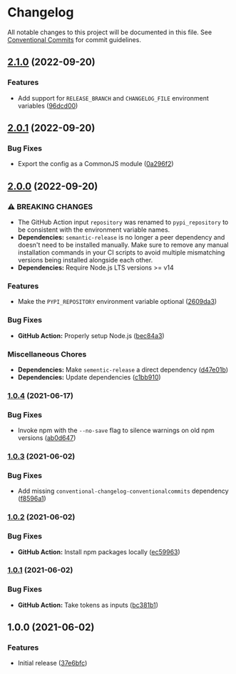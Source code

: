 # Changelog

All notable changes to this project will be documented in this file. See
[Conventional Commits](https://conventionalcommits.org) for commit guidelines.

## [2.1.0](https://github.com/bjoluc/semantic-release-config-poetry/compare/v2.0.1...v2.1.0) (2022-09-20)


### Features

* Add support for `RELEASE_BRANCH` and `CHANGELOG_FILE` environment variables ([96dcd00](https://github.com/bjoluc/semantic-release-config-poetry/commit/96dcd00b86f7f3ac44e12329320cc951e85cb233))

## [2.0.1](https://github.com/bjoluc/semantic-release-config-poetry/compare/v2.0.0...v2.0.1) (2022-09-20)


### Bug Fixes

* Export the config as a CommonJS module ([0a296f2](https://github.com/bjoluc/semantic-release-config-poetry/commit/0a296f2a1ef6681fb7319f5b7d11f1fac7c559c2))

## [2.0.0](https://github.com/bjoluc/semantic-release-config-poetry/compare/v1.0.4...v2.0.0) (2022-09-20)


### ⚠ BREAKING CHANGES

* The GitHub Action input `repository` was renamed to `pypi_repository` to be consistent with the environment variable names.
* **Dependencies:** `semantic-release` is no longer a peer dependency and doesn't need to be installed manually. Make sure to remove any manual installation commands in your CI scripts to avoid multiple mismatching versions being installed alongside each other.
* **Dependencies:** Require Node.js LTS versions >= v14

### Features

* Make the `PYPI_REPOSITORY` environment variable optional ([2609da3](https://github.com/bjoluc/semantic-release-config-poetry/commit/2609da3e826b4e50b06776b7d13aaea77e37866b))


### Bug Fixes

* **GitHub Action:** Properly setup Node.js ([bec84a3](https://github.com/bjoluc/semantic-release-config-poetry/commit/bec84a3ba7a3a59d9531541e69ce4a4051e5a60b))


### Miscellaneous Chores

* **Dependencies:** Make `sementic-release` a direct dependency ([d47e01b](https://github.com/bjoluc/semantic-release-config-poetry/commit/d47e01b474ed8e9255c10a7e4efcc2e5323e9d3c))
* **Dependencies:** Update dependencies ([c1bb910](https://github.com/bjoluc/semantic-release-config-poetry/commit/c1bb9103be2e420d774cc7038494ce6752bb4426))

### [1.0.4](https://github.com/bjoluc/semantic-release-config-poetry/compare/v1.0.3...v1.0.4) (2021-06-17)


### Bug Fixes

* Invoke npm with the `--no-save` flag to silence warnings on old npm versions ([ab0d647](https://github.com/bjoluc/semantic-release-config-poetry/commit/ab0d64785076f90ba37340764d82d22087b85ee9))

### [1.0.3](https://github.com/bjoluc/semantic-release-config-poetry/compare/v1.0.2...v1.0.3) (2021-06-02)


### Bug Fixes

* Add missing `conventional-changelog-conventionalcommits` dependency ([f8596a1](https://github.com/bjoluc/semantic-release-config-poetry/commit/f8596a133513c184edceb9cc84ed3a856ae73d0b))

### [1.0.2](https://github.com/bjoluc/semantic-release-config-poetry/compare/v1.0.1...v1.0.2) (2021-06-02)


### Bug Fixes

* **GitHub Action:** Install npm packages locally ([ec59963](https://github.com/bjoluc/semantic-release-config-poetry/commit/ec59963bec416ae5cc209467972bc90d502bdaf5))

### [1.0.1](https://github.com/bjoluc/semantic-release-config-poetry/compare/v1.0.0...v1.0.1) (2021-06-02)


### Bug Fixes

* **GitHub Action:** Take tokens as inputs ([bc381b1](https://github.com/bjoluc/semantic-release-config-poetry/commit/bc381b1ca9d7841536085bedba792ba7152517d1))

## 1.0.0 (2021-06-02)


### Features

* Initial release ([37e6bfc](https://github.com/bjoluc/semantic-release-config-poetry/commit/37e6bfc98ecb41ebdba3cffc9023572b9039f53b))
